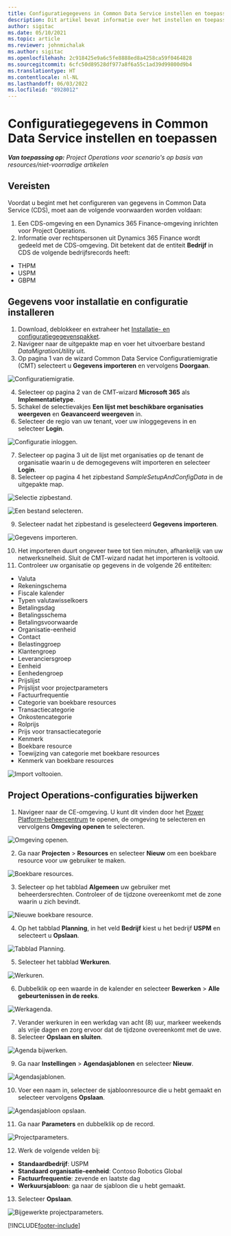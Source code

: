 ```yaml
---
title: Configuratiegegevens in Common Data Service instellen en toepassen
description: Dit artikel bevat informatie over het instellen en toepassen van configuratiegegevens in Project Operations.
author: sigitac
ms.date: 05/10/2021
ms.topic: article
ms.reviewer: johnmichalak
ms.author: sigitac
ms.openlocfilehash: 2c918425e9a6c5fe8888ed8a4258ca59f0464828
ms.sourcegitcommit: 6cfc50d89528df977a8f6a55c1ad39d99800d9b4
ms.translationtype: HT
ms.contentlocale: nl-NL
ms.lasthandoff: 06/03/2022
ms.locfileid: "8928012"
---
```

# <a name="set-up-and-apply-configuration-data-in-the-common-data-service"></a>Configuratiegegevens in Common Data Service instellen en toepassen 

_**Van toepassing op:** Project Operations voor scenario's op basis van resources/niet-voorradige artikelen_



## <a name="prerequisites"></a>Vereisten

Voordat u begint met het configureren van gegevens in Common Data Service (CDS), moet aan de volgende voorwaarden worden voldaan:

1.  Een CDS-omgeving en een Dynamics 365 Finance-omgeving inrichten voor Project Operations.
2.  Informatie over rechtspersonen uit Dynamics 365 Finance wordt gedeeld met de CDS-omgeving. Dit betekent dat de entiteit **Bedrijf** in CDS de volgende bedrijfsrecords heeft:
  - THPM
  - USPM
  - GBPM

## <a name="install-setup-and-configuration-data"></a>Gegevens voor installatie en configuratie installeren

1. Download, deblokkeer en extraheer het [Installatie- en configuratiegegevenspakket](https://download.microsoft.com/download/e/2/d/e2da6c98-d5dd-450c-aabe-fd6bf2ba374b/ProjOpsSampleSetupData-%20Integrated%20Latest.zip).
2. Navigeer naar de uitgepakte map en voer het uitvoerbare bestand *DataMigrationUtility* uit.
3. Op pagina 1 van de wizard Common Data Service Configuratiemigratie (CMT) selecteert u **Gegevens importeren** en vervolgens **Doorgaan**.

![Configuratiemigratie.](./media/1ConfigurationMigration.png)

4. Selecteer op pagina 2 van de CMT-wizard **Microsoft 365** als **Implementatietype**.
5. Schakel de selectievakjes **Een lijst met beschikbare organisaties weergeven** en **Geavanceerd weergeven** in.
6. Selecteer de regio van uw tenant, voer uw inloggegevens in en selecteer **Login**.

![Configuratie inloggen.](./media/2ConfigurationSignin.png)

7. Selecteer op pagina 3 uit de lijst met organisaties op de tenant de organisatie waarin u de demogegevens wilt importeren en selecteer **Login**.
8. Selecteer op pagina 4 het zipbestand *SampleSetupAndConfigData* in de uitgepakte map.

![Selectie zipbestand.](./media/3ZipFile.png)

![Een bestand selecteren.](./media/4SelectAFile.png)

9. Selecteer nadat het zipbestand is geselecteerd **Gegevens importeren**.

![Gegevens importeren.](./media/5ImportData.png)

10. Het importeren duurt ongeveer twee tot tien minuten, afhankelijk van uw netwerksnelheid. Sluit de CMT-wizard nadat het importeren is voltooid. 
11. Controleer uw organisatie op gegevens in de volgende 26 entiteiten:

  - Valuta
  - Rekeningschema
  - Fiscale kalender
  - Typen valutawisselkoers
  - Betalingsdag
  - Betalingsschema
  - Betalingsvoorwaarde
  - Organisatie-eenheid
  - Contact
  - Belastinggroep
  - Klantengroep
  - Leveranciersgroep
  - Eenheid
  - Eenhedengroep
  - Prijslijst
  - Prijslijst voor projectparameters
  - Factuurfrequentie
  - Categorie van boekbare resources
  - Transactiecategorie
  - Onkostencategorie
  - Rolprijs
  - Prijs voor transactiecategorie
  - Kenmerk
  - Boekbare resource
  - Toewijzing van categorie met boekbare resources
  - Kenmerk van boekbare resources

![Import voltooien.](./media/6CompleteImport.png)

## <a name="update-project-operations-configurations"></a>Project Operations-configuraties bijwerken

1. Navigeer naar de CE-omgeving. U kunt dit vinden door het [Power Platform-beheercentrum](https://admin.powerplatform.microsoft.com/environments) te openen, de omgeving te selecteren en vervolgens **Omgeving openen** te selecteren. 

![Omgeving openen.](./media/7OpenEnvironment.png)

2. Ga naar **Projecten** > **Resources** en selecteer **Nieuw** om een boekbare resource voor uw gebruiker te maken.

![Boekbare resources.](./media/8BookableResources.png)

3. Selecteer op het tabblad **Algemeen** uw gebruiker met beheerdersrechten. Controleer of de tijdzone overeenkomt met de zone waarin u zich bevindt. 

![Nieuwe boekbare resource.](./media/9NewBookableResource.png)

4. Op het tabblad **Planning**, in het veld **Bedrijf** kiest u het bedrijf **USPM** en selecteert u **Opslaan**. 

![Tabblad Planning.](./media/10SchedulingTab.png)

5. Selecteer het tabblad **Werkuren**.  

![Werkuren.](./media/11WorkHours.png)

6. Dubbelklik op een waarde in de kalender en selecteer **Bewerken** > **Alle gebeurtenissen in de reeks**. 

![Werkagenda.](./media/12WorkCalendar.png)

7. Verander werkuren in een werkdag van acht (8) uur, markeer weekends als vrije dagen en zorg ervoor dat de tijdzone overeenkomt met de uwe. 
8. Selecteer **Opslaan en sluiten**.

![Agenda bijwerken.](./media/13UpdateCalendar.png)

9. Ga naar **Instellingen** > **Agendasjablonen** en selecteer **Nieuw**.
 
 ![Agendasjablonen.](./media/14CalendarTemplates.png)
 
 10. Voer een naam in, selecteer de sjabloonresource die u hebt gemaakt en selecteer vervolgens **Opslaan**. 
 
 ![Agendasjabloon opslaan.](./media/15SaveCalendarTemplate.png)
 
 11. Ga naar **Parameters** en dubbelklik op de record. 
 
 ![Projectparameters.](./media/16ProjectParameters.png)
 
12. Werk de volgende velden bij:

 - **Standaardbedrijf**: USPM
 - **Standaard organisatie-eenheid**: Contoso Robotics Global
 - **Factuurfrequentie**: zevende en laatste dag
 - **Werkuursjabloon**: ga naar de sjabloon die u hebt gemaakt.

13. Selecteer **Opslaan**. 

![Bijgewerkte projectparameters.](./media/17UpdatedProjectParameters.png)


[!INCLUDE[footer-include](../includes/footer-banner.md)]
